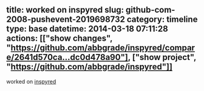 title: worked on inspyred
slug: github-com-2008-pushevent-2019698732
category: timeline
type: base
datetime: 2014-03-18 07:11:28
actions: [["show changes", "https://github.com/abbgrade/inspyred/compare/2641d570ca...dc0d478a90"], ["show project", "https://github.com/abbgrade/inspyred"]]
---
worked on [inspyred](https://github.com/abbgrade/inspyred)

